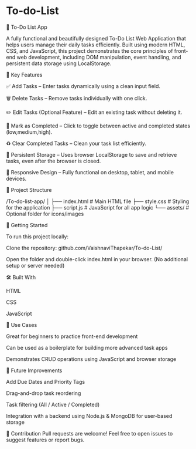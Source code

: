 # To-do-List
📝 To-Do List App

A fully functional and beautifully designed To-Do List Web Application that helps users manage their daily tasks efficiently. Built using modern HTML, CSS, and JavaScript, this project demonstrates the core principles of front-end web development, including DOM manipulation, event handling, and persistent data storage using LocalStorage.

🔧 Key Features

✅ Add Tasks – Enter tasks dynamically using a clean input field.

🗑️ Delete Tasks – Remove tasks individually with one click.

✏️ Edit Tasks (Optional Feature) – Edit an existing task without deleting it.

📌 Mark as Completed – Click to toggle between active and completed states (low,medium,high).

♻️ Clear Completed Tasks – Clean your task list efficiently.

💾 Persistent Storage – Uses browser LocalStorage to save and retrieve tasks, even after the browser is closed.

📱 Responsive Design – Fully functional on desktop, tablet, and mobile devices.

📂 Project Structure

/To-do-list-app/
│
├── index.html         # Main HTML file
├── style.css          # Styling for the application
├── script.js          # JavaScript for all app logic
└── assets/            # Optional folder for icons/images

🚀 Getting Started

To run this project locally:

Clone the repository:
github.com/VaishnaviThapekar/To-do-List/

Open the folder and double-click index.html in your browser.
(No additional setup or server needed)

🛠️ Built With

HTML

CSS

JavaScript

🎯 Use Cases

Great for beginners to practice front-end development

Can be used as a boilerplate for building more advanced task apps

Demonstrates CRUD operations using JavaScript and browser storage

📌 Future Improvements

Add Due Dates and Priority Tags

Drag-and-drop task reordering

Task filtering (All / Active / Completed)

Integration with a backend using Node.js & MongoDB for user-based storage

🙌 Contribution
Pull requests are welcome! Feel free to open issues to suggest features or report bugs.
